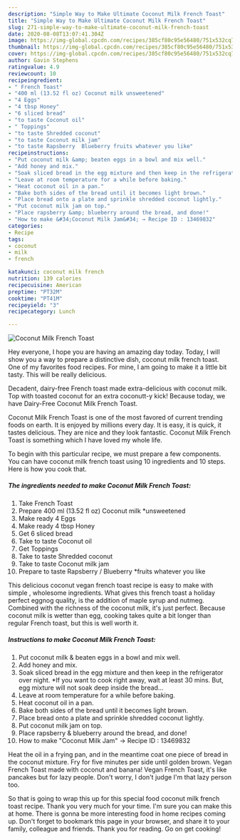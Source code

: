 ```yaml
---
description: "Simple Way to Make Ultimate Coconut Milk French Toast"
title: "Simple Way to Make Ultimate Coconut Milk French Toast"
slug: 271-simple-way-to-make-ultimate-coconut-milk-french-toast
date: 2020-08-08T13:07:41.304Z
image: https://img-global.cpcdn.com/recipes/385cf80c95e56480/751x532cq70/coconut-milk-french-toast-recipe-main-photo.jpg
thumbnail: https://img-global.cpcdn.com/recipes/385cf80c95e56480/751x532cq70/coconut-milk-french-toast-recipe-main-photo.jpg
cover: https://img-global.cpcdn.com/recipes/385cf80c95e56480/751x532cq70/coconut-milk-french-toast-recipe-main-photo.jpg
author: Gavin Stephens
ratingvalue: 4.9
reviewcount: 10
recipeingredient:
- " French Toast"
- "400 ml (13.52 fl oz) Coconut milk unsweetened"
- "4 Eggs"
- "4 tbsp Honey"
- "6 sliced bread"
- "to taste Coconut oil"
- " Toppings"
- "to taste Shredded coconut"
- "to taste Coconut milk jam"
- "to taste Rapsberry  Blueberry fruits whatever you like"
recipeinstructions:
- "Put coconut milk &amp; beaten eggs in a bowl and mix well."
- "Add honey and mix."
- "Soak sliced bread in the egg mixture and then keep in the refrigerator over night. *If you want to cook right away, wait at least 30 mins. But, egg mixture will not soak deep inside the bread..."
- "Leave at room temperature for a while before baking."
- "Heat coconut oil in a pan."
- "Bake both sides of the bread until it becomes light brown."
- "Place bread onto a plate and sprinkle shredded coconut lightly."
- "Put coconut milk jam on top."
- "Place rapsberry &amp; blueberry around the bread, and done!"
- "How to make &#34;Coconut Milk Jam&#34; → Recipe ID : 13469832"
categories:
- Recipe
tags:
- coconut
- milk
- french

katakunci: coconut milk french 
nutrition: 139 calories
recipecuisine: American
preptime: "PT32M"
cooktime: "PT41M"
recipeyield: "3"
recipecategory: Lunch

---
```



![Coconut Milk French Toast](https://img-global.cpcdn.com/recipes/385cf80c95e56480/751x532cq70/coconut-milk-french-toast-recipe-main-photo.jpg)

Hey everyone, I hope you are having an amazing day today. Today, I will show you a way to prepare a distinctive dish, coconut milk french toast. One of my favorites food recipes. For mine, I am going to make it a little bit tasty. This will be really delicious.

Decadent, dairy-free French toast made extra-delicious with coconut milk. Top with toasted coconut for an extra coconutt-y kick! Because today, we have Dairy-Free Coconut Milk French Toast.

Coconut Milk French Toast is one of the most favored of current trending foods on earth. It is enjoyed by millions every day. It is easy, it is quick, it tastes delicious. They are nice and they look fantastic. Coconut Milk French Toast is something which I have loved my whole life.


To begin with this particular recipe, we must prepare a few components. You can have coconut milk french toast using 10 ingredients and 10 steps. Here is how you cook that.

<!--inarticleads1-->

##### The ingredients needed to make Coconut Milk French Toast:

1. Take  French Toast
1. Prepare 400 ml (13.52 fl oz) Coconut milk *unsweetened
1. Make ready 4 Eggs
1. Make ready 4 tbsp Honey
1. Get 6 sliced bread
1. Take to taste Coconut oil
1. Get  Toppings
1. Take to taste Shredded coconut
1. Take to taste Coconut milk jam
1. Prepare to taste Rapsberry / Blueberry *fruits whatever you like


This delicious coconut vegan french toast recipe is easy to make with simple , wholesome ingredients. What gives this french toast a holiday perfect eggnog quality, is the addition of maple syrup and nutmeg. Combined with the richness of the coconut milk, it&#39;s just perfect. Because coconut milk is wetter than egg, cooking takes quite a bit longer than regular French toast, but this is well worth it. 

<!--inarticleads2-->

##### Instructions to make Coconut Milk French Toast:

1. Put coconut milk &amp; beaten eggs in a bowl and mix well.
1. Add honey and mix.
1. Soak sliced bread in the egg mixture and then keep in the refrigerator over night. *If you want to cook right away, wait at least 30 mins. But, egg mixture will not soak deep inside the bread...
1. Leave at room temperature for a while before baking.
1. Heat coconut oil in a pan.
1. Bake both sides of the bread until it becomes light brown.
1. Place bread onto a plate and sprinkle shredded coconut lightly.
1. Put coconut milk jam on top.
1. Place rapsberry &amp; blueberry around the bread, and done!
1. How to make &#34;Coconut Milk Jam&#34; → Recipe ID : 13469832


Heat the oil in a frying pan, and in the meantime coat one piece of bread in the coconut mixture. Fry for five minutes per side until golden brown. Vegan French Toast made with coconut and banana! Vegan French Toast, it&#39;s like pancakes but for lazy people. Don&#39;t worry, I don&#39;t judge I&#39;m that lazy person too. 

So that is going to wrap this up for this special food coconut milk french toast recipe. Thank you very much for your time. I'm sure you can make this at home. There is gonna be more interesting food in home recipes coming up. Don't forget to bookmark this page in your browser, and share it to your family, colleague and friends. Thank you for reading. Go on get cooking!
